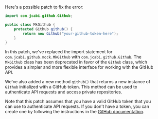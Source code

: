 Here's a possible patch to fix the error:

```java
import com.jcabi.github.Github;

public class MkGithub {
    protected Github github() {
        return new Github("your-github-token-here");
    }
}
```

In this patch, we've replaced the import statement for `com.jcabi.github.mock.MkGithub` with `com.jcabi.github.Github`. The `MkGithub` class has been deprecated in favor of the `Github` class, which provides a simpler and more flexible interface for working with the GitHub API.

We've also added a new method `github()` that returns a new instance of `Github` initialized with a GitHub token. This method can be used to authenticate API requests and access private repositories.

Note that this patch assumes that you have a valid GitHub token that you can use to authenticate API requests. If you don't have a token, you can create one by following the instructions in the [GitHub documentation](https://docs.github.com/en/authentication/keeping-your-account-and-data-secure/creating-a-personal-access-token).
